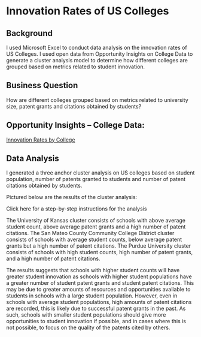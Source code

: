 # Innovation Rates of US Colleges
## Background
I used Microsoft Excel to conduct data analysis on the innovation rates of US Colleges. I used open data from Opportunity Insights on College Data to generate a cluster analysis model to determine how different colleges are grouped based on metrics related to student innovation. 

## Business Question
How are different colleges grouped based on metrics related to university size, patent grants and citations obtained by students?

## Opportunity Insights – College Data:
[Innovation Rates by College](https://opportunityinsights.org/data/?geographic_level=100&topic=105&paper_id=0&__cf_chl_captcha_tk__=c686768e0ed39e3b347c6956b835887ee75fb63f-1616067526-0-ARB-lYpQWXmVfNm7dInIEGVtrepGqEDlQM28xVtcQ3eAZ6Ub0VOMfhHCsmW5buNLpsi9N6ORR8RkClA6L6HWiJT6E-PL37tD_R5iitstE5Qz_EtuymWGBjdVmHdZfNqKqWCs4HPeNfAPkh434qLOa4NSq1WYz3m57n9MfYaFVmjFUUff8Ih3JqcuWXGyAdXn6IG7TfH4YG0GIr6dMAS5X6GAnYTRh_-brTF0FCWhPiKcaBSVnQ8o-iabMLn5WU6x6b0V43mBw9boF3ioM09VqdnR0tWJBIf1qw22OO3EbxnMA07kV_2eA3RSZR0FNbkIKVsPWQ46_aWnGxf9r4luQetwWpxrgse5nrRMc98J8zwZlmowqAVpMhbvX53C1w0gCOLyaj9QJj7a6ArRygArBAvshIyv4e3hEvzbVKmUu4UohWbXUlWl5QLfhdAniVF8U8mmCyIMDRIQ1gD_Wzv1M6w188NwS0IaMELREJTfWImp6gfObqyKNUkq7Vcdn9EHeBcRKPm22MdM4zAdfUCP2JDOxy7If9ENPDoAbu-kF5NTOJ1CICl2HQhr5vMep8I5VegeIGk3d1MgNQkKgVz-E4Lv5IDgTZ784td5zI8ILhHTGaD-S2CBcHVP_VOwlMksg5Qxqy2jZxhps2FDdGQs30ipZjg_OSVwGdev8V-foCCt#resource-listing)

## Data Analysis
I generated a three anchor cluster analysis on US colleges based on student population, number of patents granted to students and number of patent citations obtained by students.

Pictured below are the results of the cluster analysis: 


Click here for a step-by-step instructions for the analysis

The University of Kansas cluster consists of schools with above average student count, above average patent grants and a high number of patent citations. The San Mateo County Community College District cluster consists of schools with average student counts, below average patent grants but a high number of patent citations. The Purdue University cluster consists of schools with high student counts, high number of patent grants, and a high number of patent citations.

The results suggests that schools with higher student counts will have greater student innovation as schools with higher student populations have a greater number of student patent grants and student patent citations. This may be due to greater amounts of resources and opportunities available to students in schools with a large student population. However, even in schools with average student populations, high amounts of patent citations are recorded, this is likely due to successful patent grants in the past. As such, schools with smaller student populations should give more opportunities to student innovation if possible, and in cases where this is not possible, to focus on the quality of the patents cited by others.  
